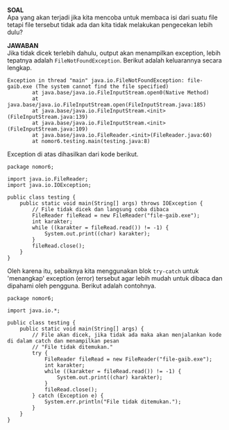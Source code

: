 **SOAL**<br>
Apa yang akan terjadi jika kita mencoba untuk membaca isi dari suatu file tetapi
file tersebut tidak ada dan kita tidak melakukan pengecekan lebih dulu?

**JAWABAN**<br>
Jika tidak dicek terlebih dahulu, output akan menampilkan exception, lebih tepatnya adalah `FileNotFoundException`. Berikut adalah keluarannya secara lengkap.<br>
```
Exception in thread "main" java.io.FileNotFoundException: file-gaib.exe (The system cannot find the file specified)
        at java.base/java.io.FileInputStream.open0(Native Method)
        at java.base/java.io.FileInputStream.open(FileInputStream.java:185)
        at java.base/java.io.FileInputStream.<init>(FileInputStream.java:139)
        at java.base/java.io.FileInputStream.<init>(FileInputStream.java:109)
        at java.base/java.io.FileReader.<init>(FileReader.java:60)
        at nomor6.testing.main(testing.java:8)
```
Exception di atas dihasilkan dari kode berikut.
```
package nomor6;

import java.io.FileReader;
import java.io.IOException;

public class testing {
    public static void main(String[] args) throws IOException {
        // File tidak dicek dan langsung coba dibaca
        FileReader fileRead = new FileReader("file-gaib.exe"); 
        int karakter;
        while ((karakter = fileRead.read()) != -1) {
            System.out.print((char) karakter);
        }
        fileRead.close();
    }
}
```
Oleh karena itu, sebaiknya kita menggunakan blok `try-catch` untuk 'menangkap' exception (error) tersebut agar lebih mudah untuk dibaca dan dipahami oleh pengguna. Berikut adalah contohnya.<br>
```
package nomor6;

import java.io.*;

public class testing {
    public static void main(String[] args) {
        // File akan dicek, jika tidak ada maka akan menjalankan kode di dalam catch dan menampilkan pesan
        // "File tidak ditemukan."
        try {
            FileReader fileRead = new FileReader("file-gaib.exe");
            int karakter;
            while ((karakter = fileRead.read()) != -1) {
                System.out.print((char) karakter);
            }
            fileRead.close();
        } catch (Exception e) {
            System.err.println("File tidak ditemukan.");
        }
    }
}
```

